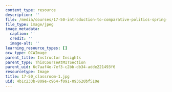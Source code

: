 ```yaml
---
content_type: resource
description: ''
file: /media/courses/17-50-introduction-to-comparative-politics-spring-2014/4b1c233b809ec964f091093620bf510e_17-50_classroom-1.jpg
file_type: image/jpeg
image_metadata:
  caption: ''
  credit: ''
  image-alt: ''
learning_resource_types: []
ocw_type: OCWImage
parent_title: Instructor Insights
parent_type: ThisCourseAtMITSection
parent_uid: 6c7aaf4e-7ef3-c2bb-db34-adde221493f6
resourcetype: Image
title: 17-50_classroom-1.jpg
uid: 4b1c233b-809e-c964-f091-093620bf510e
---
```

